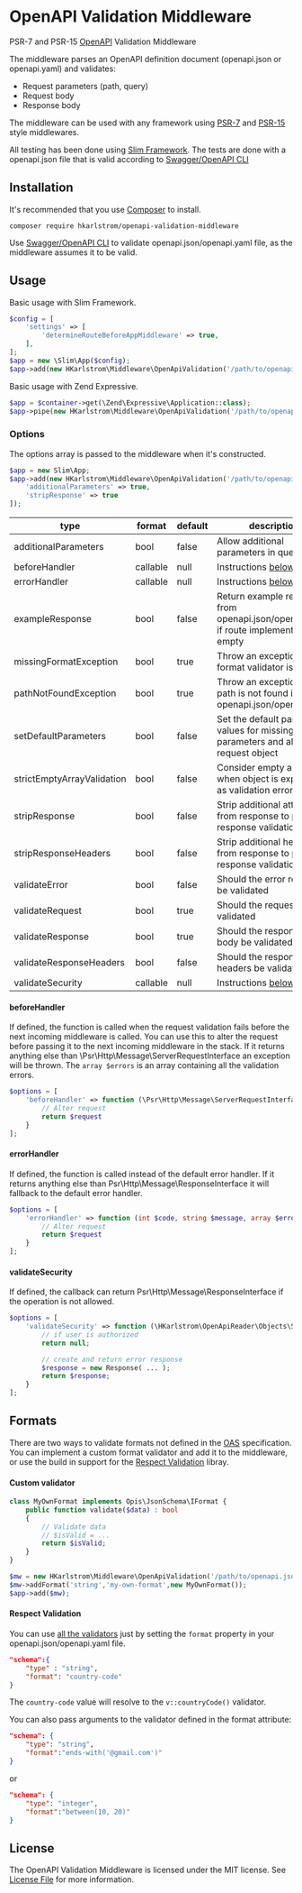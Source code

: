 # OpenAPI Validation Middleware

PSR-7 and PSR-15 [OpenAPI](https://www.openapis.org/) Validation Middleware

The middleware parses an OpenAPI definition document (openapi.json or openapi.yaml) and validates:
* Request parameters (path, query)
* Request body
* Response body

The middleware can be used with any framework using [PSR-7](https://www.php-fig.org/psr/psr-7/) and [PSR-15](https://www.php-fig.org/psr/psr-15/) style middlewares.

All testing has been done using [Slim Framework](https://github.com/slimphp/Slim). The tests are done with a openapi.json file that is valid according to [Swagger/OpenAPI CLI](https://www.npmjs.com/package/swagger-cli)


## Installation

It's recommended that you use [Composer](https://getcomposer.org/download) to install.
```shell
composer require hkarlstrom/openapi-validation-middleware
```

Use [Swagger/OpenAPI CLI](https://www.npmjs.com/package/swagger-cli) to validate openapi.json/openapi.yaml file, as the middleware assumes it to be valid.


## Usage

Basic usage with Slim Framework.
```php
$config = [
    'settings' => [
        'determineRouteBeforeAppMiddleware' => true,
    ],
];
$app = new \Slim\App($config);
$app->add(new HKarlstrom\Middleware\OpenApiValidation('/path/to/openapi.json'));
```

Basic usage with Zend Expressive.
```php
$app = $container->get(\Zend\Expressive\Application::class);
$app->pipe(new HKarlstrom\Middleware\OpenApiValidation('/path/to/openapi.json'));
```

### Options

The options array is passed to the middleware when it's constructed.
```php
$app = new Slim\App;
$app->add(new HKarlstrom\Middleware\OpenApiValidation('/path/to/openapi.json'),[
    'additionalParameters' => true,
    'stripResponse' => true
]);
```


| type                       | format    | default | description |
| -------------------------- | --------- | ------- | --- |
| additionalParameters       | bool      | false   | Allow additional parameters in query |
| beforeHandler              | callable  | null    | Instructions [below](README.md#beforehandler) |
| errorHandler               | callable  | null    | Instructions [below](README.md#errorhandler) |
| exampleResponse            | bool      | false   | Return example response from openapi.json/openapi.yaml if route implementation is empty |
| missingFormatException     | bool      | true    | Throw an exception if a format validator is missing |
| pathNotFoundException      | bool      | true    | Throw an exception if the path is not found in openapi.json/openapi.yaml |
| setDefaultParameters       | bool      | false   | Set the default parameter values for missing parameters and alter the request object |
| strictEmptyArrayValidation | bool      | false   | Consider empty array when object is expected as validation error |
| stripResponse              | bool      | false   | Strip additional attributes from response to prevent response validation error |
| stripResponseHeaders       | bool      | false   | Strip additional headers from response to prevent response validation error |
| validateError              | bool      | false   | Should the error response be validated |
| validateRequest            | bool      | true    | Should the request be validated |
| validateResponse           | bool      | true    | Should the response's body be validated |
| validateResponseHeaders    | bool      | false   | Should the response's headers be validated |
| validateSecurity           | callable  | null    | Instructions [below](README.md#validateSecurity) |


#### beforeHandler
If defined, the function is called when the request validation fails before the next incoming middleware is called. You can use this to alter the request before passing it to the next incoming middleware in the stack. If it returns anything else than \Psr\Http\Message\ServerRequestInterface an exception will be thrown. The `array $errors` is an array containing all the validation errors.
```php
$options = [
    'beforeHandler' => function (\Psr\Http\Message\ServerRequestInterface $request, array $errors) : \Psr\Http\Message\ServerRequestInterface {
        // Alter request
        return $request
    }
];
```

#### errorHandler
If defined, the function is called instead of the default error handler. If it returns anything else than Psr\Http\Message\ResponseInterface it will fallback to the default error handler.
```php
$options = [
    'errorHandler' => function (int $code, string $message, array $errors) : \Psr\Http\Message\ResponseInterface {
        // Alter request
        return $request
    }
];
```

#### validateSecurity
If defined, the callback can return Psr\Http\Message\ResponseInterface if the operation is not allowed.

```php
$options = [
    'validateSecurity' => function (\HKarlstrom\OpenApiReader\Objects\SecurityScheme $securityScheme, ?array $scopes) : ?\Psr\Http\Message\ResponseInterface {
        // if user is authorized
        return null;

        // create and return error response
        $response = new Response( ... );
        return $response;
    }
];
```

## Formats

There are two ways to validate formats not defined in the [OAS](https://swagger.io/specification/#dataTypes) specification. You can implement a custom format validator and add it to the middleware, or use the build in support for the [Respect Validation](http://respect.github.io/Validation/) libray.

#### Custom validator
```php
class MyOwnFormat implements Opis\JsonSchema\IFormat {
    public function validate($data) : bool
    {
        // Validate data
        // $isValid = ...
        return $isValid;
    }
}

$mw = new HKarlstrom\Middleware\OpenApiValidation('/path/to/openapi.json');
$mw->addFormat('string','my-own-format',new MyOwnFormat());
$app->add($mw);
```

#### Respect Validation

You can use [all the validators](http://respect.github.io/Validation/docs/validators.html) just by setting the `format` property in your openapi.json/openapi.yaml file.
```json
"schema":{
    "type" : "string",
    "format": "country-code"
}
```
The `country-code` value will resolve to the `v::countryCode()` validator.

You can also pass arguments to the validator defined in the format attribute:

```json
"schema": {
    "type": "string",
    "format":"ends-with('@gmail.com')"
}
```
or
```json
"schema": {
    "type": "integer",
    "format":"between(10, 20)"
}
```

## License

The OpenAPI Validation Middleware is licensed under the MIT license. See [License File](LICENSE) for more information.
